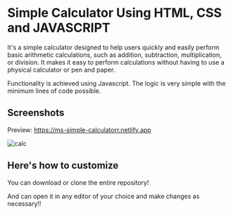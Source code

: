 
 
# Simple Calculator Using HTML, CSS and JAVASCRIPT 

It's a simple calculator designed to help users quickly and easily perform basic arithmetic calculations, such as addition, subtraction, multiplication, or division. It makes it easy to perform calculations without having to use a physical calculator or pen and paper.

Functionality is achieved using Javascript. The logic is very simple with the minimum lines of code possible.

## Screenshots

Preview: https://ms-simple-calculatorr.netlify.app

![calc](https://user-images.githubusercontent.com/91081774/215313588-80a945c9-9a33-4ca1-ad6a-2b6d96eb057d.png)


## Here's how to customize 

You can download or clone the entire repository!

And can open it in any editor of your choice and make changes as necessary!!
